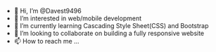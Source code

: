 - 👋 Hi, I’m @Davest9496
- 👀 I’m interested in web/mobile development
- 🌱 I’m currently learning Cascading Style Sheet(CSS) and Bootstrap
- 💞️ I’m looking to collaborate on building a fully responsive website
- 📫 How to reach me ...

<!---
Davest9496/Davest9496 is a ✨ special ✨ repository because its `README.md` (this file) appears on your GitHub profile.
You can click the Preview link to take a look at your changes.
--->
